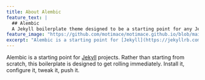 ```yaml
---
title: About Alembic
feature_text: |
  ## Alembic
  A Jekyll boilerplate theme designed to be a starting point for any Jekyll website
feature_image: "https://github.com/motimace/motimace.github.io/blob/main/assets/background_650x200.png?raw=true"
excerpt: "Alembic is a starting point for [Jekyll](https://jekyllrb.com/) projects. Rather than starting from scratch, this boilerplate is designed to get the ball rolling immediately. Install it, configure it, tweak it, push it."
---
```


Alembic is a starting point for [Jekyll](https://jekyllrb.com/) projects. Rather than starting from scratch, this boilerplate is designed to get rolling immediately. Install it, configure it, tweak it, push it.
